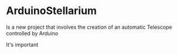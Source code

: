 # ArduinoStellarium

Is a new project that involves the creation of an automatic Telescope controlled by Arduino 

It's important 
